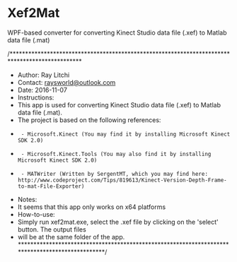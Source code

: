 # Xef2Mat
WPF-based converter for converting Kinect Studio data file (.xef) to Matlab data file (.mat)

/***********************************************************************************************
 * Author:  Ray Litchi
 * Contact: raysworld@outlook.com
 * Date:    2016-11-07
 * Instructions:
 *  This app is used for converting Kinect Studio data file (.xef) to Matlab data file (.mat).
 *  The project is based on the following references:
 *      - Microsoft.Kinect (You may find it by installing Microsoft Kinect SDK 2.0)
 *      - Microsoft.Kinect.Tools (You may also find it by installing Microsoft Kinect SDK 2.0)
 *      - MATWriter (Written by SergentMT, which you may find here: http://www.codeproject.com/Tips/819613/Kinect-Version-Depth-Frame-to-mat-File-Exporter) 
 * Notes:
 *  It seems that this app only works on x64 platforms
 * How-to-use:
 *  Simply run xef2mat.exe, select the .xef file by clicking on the 'select' button. The output files
 *  will be at the same folder of the app.
************************************************************************************************/
